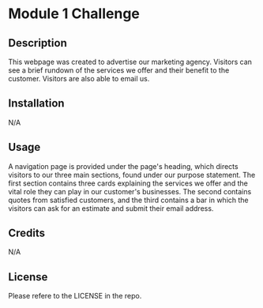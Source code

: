 # Module 1 Challenge

## Description

This webpage was created to advertise our marketing agency. Visitors can see a brief rundown of the services we offer and their benefit to the customer. Visitors are also able to email us.

## Installation

N/A

## Usage

A navigation page is provided under the page's heading, which directs visitors to our three main sections, found under our purpose statement. The first section contains three cards explaining the services we offer and the vital role they can play in our customer's businesses. The second contains quotes from satisfied customers, and the third contains a bar in which the visitors can ask for an estimate and submit their email address.

## Credits

N/A

## License

Please refere to the LICENSE in the repo.
